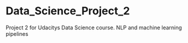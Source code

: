 # Data_Science_Project_2
Project 2 for Udacitys Data Science course. NLP and machine learning pipelines
